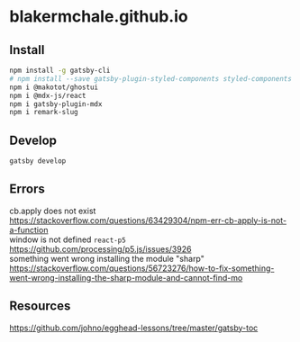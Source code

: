 # blakermchale.github.io
## Install
```bash
npm install -g gatsby-cli
# npm install --save gatsby-plugin-styled-components styled-components babel-plugin-styled-components
npm i @makotot/ghostui
npm i @mdx-js/react
npm i gatsby-plugin-mdx
npm i remark-slug
```
## Develop
```bash
gatsby develop
```
## Errors
cb.apply does not exist  
https://stackoverflow.com/questions/63429304/npm-err-cb-apply-is-not-a-function  
window is not defined `react-p5`  
https://github.com/processing/p5.js/issues/3926  
something went wrong installing the module "sharp"  
https://stackoverflow.com/questions/56723276/how-to-fix-something-went-wrong-installing-the-sharp-module-and-cannot-find-mo
## Resources
https://github.com/johno/egghead-lessons/tree/master/gatsby-toc  
